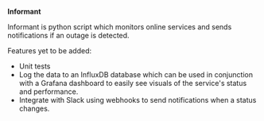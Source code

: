 **Informant**

Informant is python script which monitors online services and sends notifications if an outage is detected.

Features yet to be added:
 - Unit tests
 - Log the data to an InfluxDB database which can be used in conjunction with a Grafana dashboard to easily see visuals of the service's status and performance.
 - Integrate with Slack using webhooks to send notifications when a status changes.

